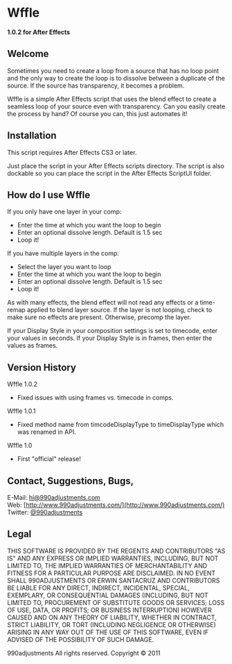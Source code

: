 Wffle
======
**1.0.2 for After Effects**

Welcome
-------

Sometimes you need to create a loop from a source that has no loop
point and the only way to create the loop is to dissolve between a
duplicate of the source. If the source has transparency, it becomes
a problem.

Wffle is a simple After Effects script that uses the blend effect to create a
seamless loop of your source even with transparency. Can you easily
create the process by hand? Of course you can, this just automates it!

Installation
------------

This script requires After Effects CS3 or later.

Just place the script in your After Effects scripts directory.
The script is also dockable so you can place the script in
the After Effects ScriptUI folder.

How do I use Wffle
-------------------

If you only have one layer in your comp:

 * Enter the time at which you want the loop to begin
 * Enter an optional dissolve length. Default is 1.5 sec
 * Loop it!

If you have multiple layers in the comp:

 * Select the layer you want to loop
 * Enter the time at which you want the loop to begin
 * Enter an optional dissolve length. Default is 1.5 sec
 * Loop it!


As with many effects, the blend effect will not read any effects or a time-remap
applied to blend layer source. If the layer is not looping, check to make sure no
effects are present. Otherwise, precomp the layer.

If your Display Style in your composition settings is set to timecode, enter your
values in seconds. If your Display Style is in frames, then enter the values as frames.

Version History
---------------

Wffle 1.0.2

 * Fixed issues with using frames vs. timecode in comps.

Wffle 1.0.1

 * Fixed method name from timcodeDisplayType to timeDisplayType which was renamed in API.

Wffle 1.0

 * First "official" release!

Contact, Suggestions, Bugs,
---------------------------

E-Mail: hi@990adjustments.com  
Web: [http://www.990adjustments.com/](http://www.990adjustments.com/)  
Twitter: [@990adjustments](http://www.twitter.com/990adjustments/)

Legal
-----

THIS SOFTWARE IS PROVIDED BY THE REGENTS AND CONTRIBUTORS "AS IS" AND ANY
EXPRESS OR IMPLIED WARRANTIES, INCLUDING, BUT NOT LIMITED TO, THE IMPLIED
WARRANTIES OF MERCHANTABILITY AND FITNESS FOR A PARTICULAR PURPOSE ARE
DISCLAIMED. IN NO EVENT SHALL 990ADJUSTMENTS OR ERWIN SANTACRUZ AND CONTRIBUTORS
BE LIABLE FOR ANY DIRECT, INDIRECT, INCIDENTAL, SPECIAL, EXEMPLARY, OR CONSEQUENTIAL
DAMAGES (INCLUDING, BUT NOT LIMITED TO, PROCUREMENT OF SUBSTITUTE GOODS OR SERVICES;
LOSS OF USE, DATA, OR PROFITS; OR BUSINESS INTERRUPTION) HOWEVER CAUSED AND
ON ANY THEORY OF LIABILITY, WHETHER IN CONTRACT, STRICT LIABILITY, OR TORT
(INCLUDING NEGLIGENCE OR OTHERWISE) ARISING IN ANY WAY OUT OF THE USE OF THIS
SOFTWARE, EVEN IF ADVISED OF THE POSSIBILITY OF SUCH DAMAGE.

990adjustments All rights reserved. Copyright © 2011
